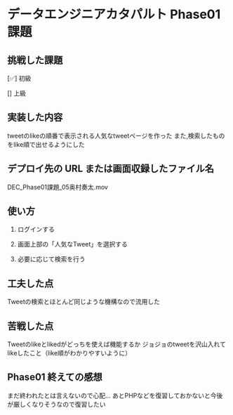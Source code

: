 <!-- readme.md -->

# データエンジニアカタパルト Phase01 課題

## 挑戦した課題

[✅] 初級

[] 上級

## 実装した内容
tweetのlikeの順番で表示される人気なtweetページを作った
また,検索したものをlike順で出せるようにした
## デプロイ先の URL または画面収録したファイル名
DEC_Phase01課題_05奥村奏太.mov
## 使い方

1. ログインする

2. 画面上部の「人気なTweet」を選択する

3. 必要に応じて検索を行う

## 工夫した点
Tweetの検索とほとんど同じような機構なので流用した

## 苦戦した点
Tweetのlikeとlikedがどっちを使えば機能するか
ジョジョのtweetを沢山入れてlikeしたこと（like順がわかりやすいように）

## Phase01 終えての感想
まだ終われたとは言えないので心配…
あとPHPなどを復習しておかないと今後が厳しくなりそうなので復習したい